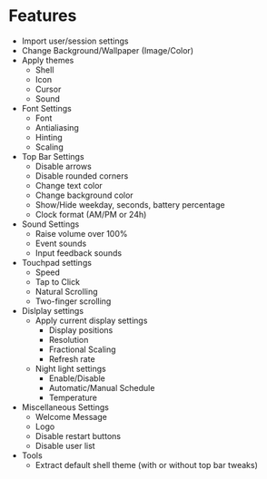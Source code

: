 # Features

- Import user/session settings
- Change Background/Wallpaper (Image/Color)
- Apply themes
  - Shell
  - Icon
  - Cursor
  - Sound
- Font Settings
  - Font
  - Antialiasing
  - Hinting
  - Scaling
- Top Bar Settings
  - Disable arrows
  - Disable rounded corners
  - Change text color
  - Change background color
  - Show/Hide weekday, seconds, battery percentage
  - Clock format (AM/PM or 24h)
- Sound Settings
  - Raise volume over 100%
  - Event sounds
  - Input feedback sounds
- Touchpad settings
  - Speed
  - Tap to Click
  - Natural Scrolling
  - Two-finger scrolling
- Dislplay settings
  - Apply current display settings
    - Display positions
    - Resolution
    - Fractional Scaling
    - Refresh rate
  - Night light settings
    - Enable/Disable
    - Automatic/Manual Schedule
    - Temperature
- Miscellaneous Settings
  - Welcome Message
  - Logo
  - Disable restart buttons
  - Disable user list
- Tools
  - Extract default shell theme (with or without top bar tweaks)

